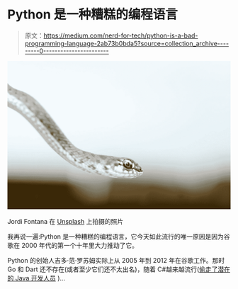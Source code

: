 # Python 是一种糟糕的编程语言

> 原文：<https://medium.com/nerd-for-tech/python-is-a-bad-programming-language-2ab73b0bda5?source=collection_archive---------0----------------------->

![](img/81b49b5f3989a05f0e210e515e58ce8c.png)

Jordi Fontana 在 [Unsplash](https://unsplash.com?utm_source=medium&utm_medium=referral) 上拍摄的照片

我再说一遍:Python 是一种糟糕的编程语言，它今天如此流行的唯一原因是因为谷歌在 2000 年代的第一个十年里大力推动了它。

Python 的创始人吉多·范·罗苏姆实际上从 2005 年到 2012 年在谷歌工作。那时 Go 和 Dart 还不存在(或者至少它们还不太出名)，随着 C#越来越流行([偷走了潜在的 Java 开发人员](https://james-iry.blogspot.com/2009/05/brief-incomplete-and-mostly-wrong.html) )…